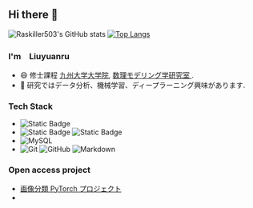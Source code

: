 ## Hi there 👋
![Raskiller503's GitHub stats](https://github-readme-stats.vercel.app/api?username=liuyuanru123&show_icons=true&theme=radical&count_private=true)
[![Top Langs](https://github-readme-stats.vercel.app/api/top-langs/?username=liuyuanru123)](https://github.com/anuraghazra/github-readme-stats)
<!--
**liuyuanru123/liuyuanru123** is a ✨ _special_ ✨ repository because its `README.md` (this file) appears on your GitHub profile.

Here are some ideas to get you started:

- 🔭 I’m currently working on ...
- 🌱 I’m currently learning ...
- 👯 I’m looking to collaborate on ...
- 🤔 I’m looking for help with ...
- 💬 Ask me about ...
- 📫 How to reach me: ...
- 😄 Pronouns: ...
- ⚡ Fun fact: ...
-->

### I'm　Liuyuanru

- 😄 修士課程 [九州大学大学院](https://www.kyushu-u.ac.jp/en/), [数理モデリング学研究室 ]([https://energy.arch.kyushu-u.ac.jp/index.html](https://www.agr.kyushu-u.ac.jp/lab/ta/members_ja.html)).
- 🔭 研究ではデータ分析、機械学習、ディープラーニング興味があります. 
### Tech Stack
- ![Static Badge](https://img.shields.io/badge/python3-yello) 
- ![Static Badge](https://img.shields.io/badge/REST%20API-red) ![Static Badge](https://img.shields.io/badge/HTML-teal)
- ![MySQL](https://img.shields.io/badge/-MySQL-333333?style=flat&logo=mysql) 
- ![Git](https://img.shields.io/badge/-Git-333333?style=flat&logo=git)
![GitHub](https://img.shields.io/badge/-GitHub-333333?style=flat&logo=github)
![Markdown](https://img.shields.io/badge/-Markdown-333333?style=flat&logo=markdown)

### Open access project
- [画像分類 PyTorch プロジェクト](https://github.com/liuyuanru123/CNN_-PyTorch-)
- 



